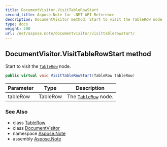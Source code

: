 ```yaml
---
title: DocumentVisitor.VisitTableRowStart
second_title: Aspose.Note for .NET API Reference
description: DocumentVisitor method. Start to visit the TableRow node
type: docs
weight: 290
url: /net/aspose.note/documentvisitor/visittablerowstart/
---
```

## DocumentVisitor.VisitTableRowStart method

Start to visit the [`TableRow`](../../tablerow/) node.

```csharp
public virtual void VisitTableRowStart(TableRow tableRow)
```

| Parameter | Type | Description |
| --- | --- | --- |
| tableRow | TableRow | The [`TableRow`](../../tablerow/) node. |

### See Also

* class [TableRow](../../tablerow/)
* class [DocumentVisitor](../)
* namespace [Aspose.Note](../../documentvisitor/)
* assembly [Aspose.Note](../../../)


